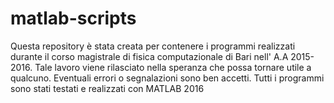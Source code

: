 # matlab-scripts

Questa repository è stata creata per contenere i programmi realizzati durante il corso magistrale di fisica computazionale di Bari
nell' A.A 2015-2016.
Tale lavoro viene rilasciato nella speranza che possa tornare utile a qualcuno. Eventuali errori o segnalazioni sono ben accetti.
Tutti i programmi sono stati testati e realizzati con MATLAB 2016
